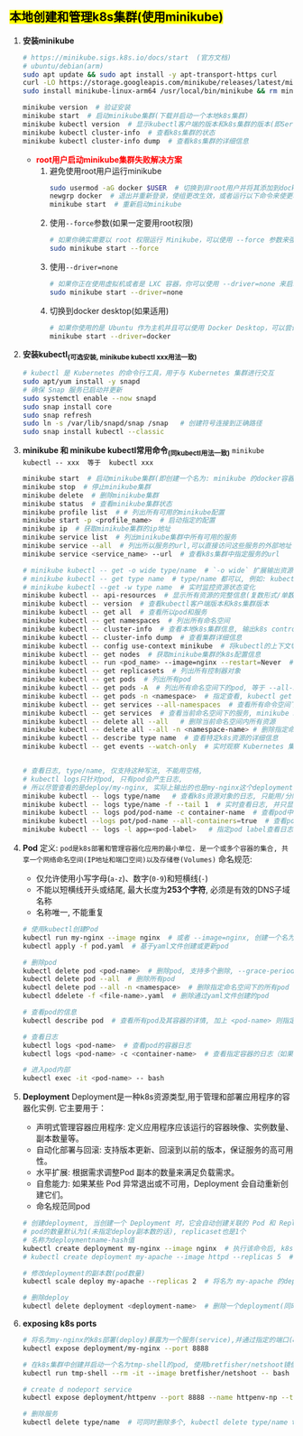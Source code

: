 ## <mark>本地创建和管理k8s集群(使用minikube)</mark> 
1. **安装minikube**
    ```bash
    # https://minikube.sigs.k8s.io/docs/start  (官方文档)
    # ubuntu/debian(arm)
    sudo apt update && sudo apt install -y apt-transport-https curl
    curl -LO https://storage.googleapis.com/minikube/releases/latest/minikube-linux-arm64
    sudo install minikube-linux-arm64 /usr/local/bin/minikube && rm minikube-linux-arm64

    minikube version  # 验证安装
    minikube start  # 启动minikube集群(下载并启动一个本地k8s集群)
    minikube kubectl version  # 显示kubectl客户端的版本和k8s集群的版本(即Server Version)
    minikube kubectl cluster-info  # 查看k8s集群的状态
    minikube kubectl cluster-info dump  # 查看k8s集群的详细信息
    ```
    - <font color=red>**root用户启动minikube集群失败解决方案**</font>
        1. 避免使用root用户运行minikube
            ```bash
            sudo usermod -aG docker $USER  # 切换到非root用户并将其添加到docker组
            newgrp docker  # 退出并重新登录，使组更改生效，或者运行以下命令来使更改立即生效
            minikube start  # 重新启动minikube
            ```
        2. 使用`--force`参数(如果一定要用root权限)
            ```bash
            # 如果你确实需要以 root 权限运行 Minikube，可以使用 --force 参数来强制启动 Minikube（尽管这并不推荐）
            sudo minikube start --force
            ```
        3. 使用`--driver=none`
            ```bash
            # 如果你正在使用虚拟机或者是 LXC 容器，你可以使用 --driver=none 来启动 Minikube，这样就不需要 Docker 驱动了
            sudo minikube start --driver=none
            ```
        4. 切换到docker desktop(如果适用)
            ```bash
            # 如果你使用的是 Ubuntu 作为主机并且可以使用 Docker Desktop，可以尝试切换到 Docker Desktop 驱动，并避免使用 root 权限
            minikube start --driver=docker
            ```
            
2. **安装kubectl<sub>(可选安装, minikube kubectl xxx用法一致)</sub>**
    ```bash
    # kubectl 是 Kubernetes 的命令行工具，用于与 Kubernetes 集群进行交互
    sudo apt/yum install -y snapd
    # 确保 Snap 服务已启动并更新
    sudo systemctl enable --now snapd
    sudo snap install core
    sudo snap refresh
    sudo ln -s /var/lib/snapd/snap /snap   # 创建符号连接到正确路径
    sudo snap install kubectl --classic
    ```
    
3. **minikube 和 minikube kubectl常用命令<sub>(同kubectl用法一致)</sub>**
    `minikube kubectl -- xxx  等于  kubectl xxx`
    ```bash
    minikube start  # 启动minikube集群(即创建一个名为: minikube 的docker容器)
    minikube stop  # 停止minikube集群
    minikube delete  # 删除minikube集群
    minikube status  # 查看minikube集群状态
    minikube profile list  # # 列出所有可用的minikube配置
    minikube start -p <profile_name>  # 启动指定的配置
    minikube ip  # 获取minikube集群的ip地址
    minikube service list  # 列出minikube集群中所有可用的服务
    minikube service --all  # 列出所以服务的url,可以直接访问这些服务的外部地址
    minikube service <service_name> --url  # 查看k8s集群中指定服务的url
    
    # minikube kubectl -- get -o wide type/name  # `-o wide` 扩展输出资源的简要信息, -o 表示output, 还可以是`-o yaml`以yaml文件格式输出详细信息, `-o json`以json形式输出
    # minikube kubectl -- get type name  # type/name 都可以, 例如: kubectl get po/my-nginx, 也就是 kubectl get all 中的NAME列
    # minikube kubectl --get -w type name  # 实时监控资源状态变化
    minikube kubectl -- api-resources  # 显示所有资源的完整信息(复数形式/单数形式/缩写形式), 但首选复数形式 
    minikube kubectl -- version  # 查看kubectl客户端版本和k8s集群版本
    minikube kubectl -- get all  # 查看所以pod和服务
    minikube kubectl -- get namespaces  # 列出所有命名空间
    minikube kubectl -- cluster-info  # 查看本地k8s集群信息, 输出k8s control plane和CoreDNS地址, 其中ip为minukube容器的网络地址
    minikube kubectl -- cluster-info dump  # 查看集群详细信息
    minikube kubectl -- config use-context minikube  # 将kubectl的上下文切换到minikube集群
    minikube kubectl -- get nodes  # 获取minikube集群的k8s配置信息
    minikube kubectl -- run <pod_name> --image=nginx --restart=Never  # 创建pod, 名称必须以字母或数字开头和结尾, 且只能包含小写字母(a-z),数字(0-9)和短横线(-)
    minikube kubectl -- get replicasets  # 列出所有控制器对象
    minikube kubectl -- get pods  # 列出所有pod
    minikube kubectl -- get pods -A  # 列出所有命名空间下的pod, 等于 --all-namespaces
    minikube kubectl -- get pods -n <namespace>  # 指定查看, kubectl get pods -n <namespace>
    minikube kubectl -- get services --all-namespaces  # 查看所有命令空间下的服务
    minikube kubectl -- get services  # 查看当前命名空间下的服务, minikube kubectl get svc(简写)
    minikube kubectl -- delete all --all   # 删除当前命名空间内所有资源
    minikube kubectl -- delete all --all -n <namespace-name> # 删除指定命名空间下的所有资源
    minikube kubectl -- describe type name  # 查看特定k8s资源的详细信息
    minikube kubectl -- get events --watch-only  # 实时观察 Kubernetes 集群中事件流, --watch-only：开启“观察模式”，显示实时新增的事件，而不会列出已有事件


    # 查看日志, type/name, 仅支持这种写法, 不能用空格, 
    # kubectl logs只针对pod, 只有pod会产生日志, 
    # 所以尽管查看的是deploy/my-nginx, 实际上输出的也是my-nginx这个deployment管理的pod的日志
    minikube kubectl -- logs type/name   # 查看k8s资源对象的日志, 只能用/分隔开, 不能用空格
    minikube kubectl -- logs type/name -f --tail 1  # 实时查看日志, 并只显示最近1条, -1 显示所有
    minikube kubectl -- logs pod/pod-name -c container-name  # 查看pod中的容器的日志
    minikube kubectl --logs pot/pod-name --all-containers=true  # 查看pod中所有容器日志
    minikube kubectl -- logs -l app=<pod-label>   # 指定pod label查看日志
    ```
4. **Pod**
    定义: `pod是k8s部署和管理容器化应用的最小单位. 是一个或多个容器的集合, 共享一个网络命名空间(IP地址和端口空间)以及存储卷(Volumes)`
    命名规范:
    - 仅允许使用小写字母(`a-z`)、数字(`0-9`)和短横线(`-`)
    - 不能以短横线开头或结尾, 最大长度为**253个字符**, 必须是有效的DNS子域名称
    - 名称唯一, 不能重复
    ```bash
    # 使用kubectl创建Pod
    kubectl run my-nginx --image nginx  # 或者 --image=nginx, 创建一个名为my-nginx的pod, 并使用nginx镜像
    kubectl apply -f pod.yaml  # 基于yaml文件创建或更新pod
    
    # 删除pod
    kubectl delete pod <pod-name>  # 删除pod, 支持多个删除, --grace-period=0 --force 强制删除
    kubectl delete pod --all  # 删除所有pod
    kubectl delete pod --all -n <namespace>  # 删除指定命名空间下的所有pod
    kubectl ddelete -f <file-name>.yaml  # 删除通过yaml文件创建的pod
    
    # 查看pod的信息
    kubectl describe pod  # 查看所有pod及其容器的详情, 加上 <pod-name> 则指定查看
    
    # 查看日志
    kubectl logs <pod-name>  # 查看pod的容器日志
    kubectl logs <pod-name> -c <container-name>  # 查看指定容器的日志（如果 Pod 有多个容器）
    
    # 进入pod内部
    kubectl exec -it <pod-name> -- bash
    ```
5. **Deployment**
    Deployment是一种k8s资源类型,用于管理和部署应用程序的容器化实例. 
    它主要用于：
    - 声明式管理容器应用程序: 定义应用程序应该运行的容器映像、实例数量、副本数量等。
    - 自动化部署与回滚: 支持版本更新、回滚到以前的版本，保证服务的高可用性。
    - 水平扩展: 根据需求调整Pod 副本的数量来满足负载需求。
    - 自愈能力: 如果某些 Pod 异常退出或不可用，Deployment 会自动重新创建它们。
    - 命名规范同pod
    ```bash
    # 创建deployment, 当创建一个 Deployment 时，它会自动创建关联的 Pod 和 ReplicaSet
    # pod的数量默认为1(未指定deploy副本数的话), replicaset也是1个
    # 名称为deploymentname-hash值
    kubectl create deployment my-nginx --image nginx  # 执行该命令后, k8s会创建一个deployment, 并启动一个nginx容器(使用nginx镜像). 默认情况下, deployment会创建一个pod, 并将其副本数设置为1, 除非在命令中显示指定副本数
    # kubectl create deployment my-apache --image httpd --replicas 5  # --replicas 是指定副本数, 也就是说会启动 5 个, 名为my-apache的pod
    
    # 修改deployment的副本数(pod数量)
    kubectl scale deploy my-apache --replicas 2  # 将名为 my-apache 的deploy的副本数设置为2(不管原来是多少)
    
    # 删除deploy
    kubectl delete deployment <deployment-name>  # 删除一个deployment(同时把附带的pod也会删除掉)
    ```
6. **exposing k8s ports**
    ```bash
    # 将名为my-nginx的k8s部署(deploy)暴露为一个服务(service),并通过指定的端口(8888)对外提供访问
    kubectl expose deployment/my-nginx --port 8888 
    
    # 在k8s集群中创建并启动一个名为tmp-shell的pod, 使用bretfisher/netshoot镜像,并在该容器中启动一个 Bash shell 供用户进行操作。容器终止后会自动删除
    kubectl run tmp-shell --rm -it --image bretfisher/netshoot -- bash 
    
    # create d nodeport service
    kubectl expose deployment/httpenv --port 8888 --name httpenv-np --type NodePort
    
    # 删除服务
    kubectl delete type/name  # 可同时删除多个, kubectl delete type/name type/name
    
    ```

